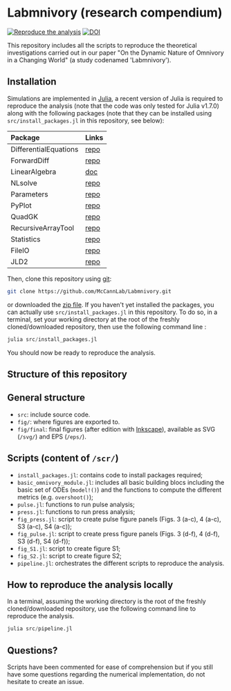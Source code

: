 # Labmnivory (research compendium)
[![Reproduce the analysis](https://github.com/McCannLab/Labmnivory/actions/workflows/reproduce.yaml/badge.svg)](https://github.com/McCannLab/Labmnivory/actions/workflows/reproduce.yaml)
[![DOI](https://zenodo.org/badge/263917634.svg)](https://zenodo.org/badge/latestdoi/263917634)

This repository includes all the scripts to reproduce the theoretical investigations carried out in our paper "On the Dynamic Nature of Omnivory in a Changing World" (a study codenamed 'Labmnivory').


## Installation

Simulations are implemented in [Julia](https://julialang.org/), a recent version of Julia is required to reproduce the analysis (note that the code was only tested for Julia v1.7.0) along with the following packages (note that they can be installed using `src/install_packages.jl` in this repository, see below):

|Package              | Links                                                  |
|:--------------------|:-------------------------------------------------------|
|DifferentialEquations| [repo](https://github.com/SciML/DifferentialEquations.jl)|
|ForwardDiff          | [repo](https://github.com/JuliaDiff/ForwardDiff.jl)    |
|LinearAlgebra        | [doc](https://docs.julialang.org/en/v1/stdlib/LinearAlgebra/)|
|NLsolve              | [repo](https://github.com/JuliaNLSolvers/NLsolve.jl)   |
|Parameters           | [repo](https://github.com/mauro3/Parameters.jl)        |
|PyPlot               | [repo](https://github.com/JuliaPy/PyPlot.jl)           |
|QuadGK               | [repo](https://github.com/JuliaMath/QuadGK.jl)         |
|RecursiveArrayTool   | [repo](https://github.com/SciML/RecursiveArrayTools.jl)|
|Statistics           | [repo](https://docs.julialang.org/en/v1/stdlib/Statistics/)|
|FileIO               | [repo](https://github.com/JuliaIO/FileIO.jl)           |
|JLD2                 | [repo](https://github.com/JuliaIO/JLD2.jl)             |


Then, clone this repository using [git](https://git-scm.com/):

```sh
git clone https://github.com/McCannLab/Labmnivory.git
```

or downloaded the [zip file](https://github.com/McCannLab/Labmnivory/archive/refs/heads/master.zip). If you haven't yet installed the packages, you can actually use `src/install_packages.jl` in this repository. To do so, in a terminal, set your working directory at the root of the freshly cloned/downloaded repository, then use the following command line&nbsp;:

```julia
julia src/install_packages.jl
```

You should now be ready to reproduce the analysis.


## Structure of this repository

## General structure

- `src`: include source code.
- `fig/`: where figures are exported to.
- `fig/final`: final figures (after edition with [Inkscape](https://inkscape.org/)), available as SVG (`/svg/`) and EPS (`/eps/`).


## Scripts (content of `/scr/`)

- `install_packages.jl`: contains code to install packages required;
- `basic_omnivory_module.jl`: includes all basic building blocs including the basic set of ODEs (`model!()`) and the functions to compute the different metrics (e.g. `overshoot()`);
- `pulse.jl`: functions to run pulse analysis;
- `press.jl`: functions to run press analysis;
- `fig_press.jl`: script to create pulse figure panels (Figs. 3 (a-c), 4 (a-c), S3 (a-c), S4 (a-c));
- `fig_pulse.jl`: script to create press figure panels (Figs. 3 (d-f), 4 (d-f), S3 (d-f), S4 (d-f));
- `fig_S1.jl`: script to create figure S1;
- `fig_S2.jl`: script to create figure S2;
- `pipeline.jl`: orchestrates the different scripts to reproduce the analysis.


## How to reproduce the analysis locally

In a terminal, assuming the working directory is the root of the freshly cloned/downloaded repository, use the following command line to reproduce the analysis.

```julia
julia src/pipeline.jl
```



## Questions?

Scripts have been commented for ease of comprehension but if you still have some questions regarding the numerical implementation, do not hesitate to create an issue.

